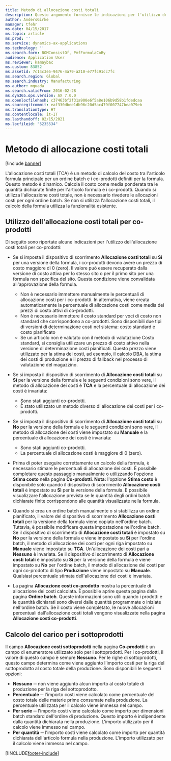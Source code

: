 ```yaml
---
title: Metodo di allocazione costi totali
description: Questo argomento fornisce le indicazioni per l'utilizzo dell'allocazione costi totali (TCA). L'allocazione costi totali (TCA) è un metodo di calcolo del costo tra l'articolo formula principale per un ordine batch e i co-prodotti definiti per la formula.
author: AndersGirke
manager: tfehr
ms.date: 04/15/2017
ms.topic: article
ms.prod: ''
ms.service: dynamics-ax-applications
ms.technology: ''
ms.search.form: BOMConsistOf, PmfFormulaCoBy
audience: Application User
ms.reviewer: kamaybac
ms.custom: 83852
ms.assetid: 7c14c3e5-9476-4a79-a210-e77fc91cc7fc
ms.search.region: Global
ms.search.industry: Manufacturing
ms.author: mguada
ms.search.validFrom: 2016-02-28
ms.dyn365.ops.version: AX 7.0.0
ms.openlocfilehash: c37463bf2f31a900e6f5a8e106b9d58b1fdedcaa
ms.sourcegitcommit: eaf330dbee1db96c20d5ac479f007747bea079eb
ms.translationtype: HT
ms.contentlocale: it-IT
ms.lasthandoff: 02/15/2021
ms.locfileid: "5235534"
---
```

# <a name="total-cost-allocation-method"></a>Metodo di allocazione costi totali

[!include [banner](../includes/banner.md)]

L'allocazione costi totali (TCA) è un metodo di calcolo del costo tra l'articolo formula principale per un ordine batch e i co-prodotti definiti per la formula. Questo metodo è dinamico. Calcola il costo come media ponderata tra le quantità dichiarate finite per l'articolo formula e i co-prodotti. Quando si utilizza l'allocazione costi totale, non è necessario rivedere le allocazioni costi per ogni ordine batch. Se non si utilizza l'allocazione costi totali, il calcolo della formula utilizza la funzionalità esistente.

## <a name="using-tca-for-coproducts"></a>Utilizzo dell'allocazione costi totali per co-prodotti
Di seguito sono riportate alcune indicazioni per l'utilizzo dell'allocazione costi totali per co-prodotti:

-   Se si imposta il dispositivo di scorrimento **Allocazione costi totali** su **Sì** per una versione della formula, i co-prodotti devono avere un prezzo di costo maggiore di 0 (zero). Il valore può essere recuperato dalla versione di costo attiva per lo stesso sito o per il primo sito per una formula non specifica del sito. Questa condizione viene convalidata all'approvazione della formula.

    -   Non è necessario immettere manualmente le percentuali di allocazione costi per i co-prodotti. In alternativa, viene creata automaticamente la percentuale di allocazione costi come media dei prezzi di costo attivi di co-prodotti. 
    -   Non è necessario immettere il costo standard per voci di costo non standard che corrispondono a co-prodotti. Sono disponibili due tipi di versioni di determinazione costi nel sistema: costo standard e costo pianificato 
    -   Se un articolo non è valutato con il metodo di valutazione Costo standard, si consiglia utilizzare un prezzo di costo attivo nella versione di determinazione costi pianificati. Questo prezzo viene utilizzato per la stima dei costi, ad esempio, il calcolo DBA, la stima dei costi di produzione e il prezzo di fallback nel processo di valutazione del magazzino. 

-   Se si imposta il dispositivo di scorrimento di **Allocazione costi totali** su **Sì** per la versione della formula e le seguenti condizioni sono vere, il metodo di allocazione dei costi è **TCA** e la percentuale di allocazione dei costi è invariata:
    -   Sono stati aggiunti co-prodotti.
    -   È stato utilizzato un metodo diverso di allocazione dei costi per i co-prodotti.
-   Se si imposta il dispositivo di scorrimento di **Allocazione costi totali** su **No** per la versione della formula e le seguenti condizioni sono vere, il metodo di allocazione dei costi viene impostato su **Manuale** e la percentuale di allocazione dei costi è invariata:
    -   Sono stati aggiunti co-prodotti.
    -   La percentuale di allocazione costi è maggiore di 0 (zero).
-   Prima di poter eseguire correttamente un calcolo della formula, è necessario stimare le percentuali di allocazione dei costi. È possibile completare questo passaggio manualmente o utilizzando l'opzione **Stima costo** nella pagina **Co-prodotti**. **Nota:** l'opzione **Stima costo** è disponibile solo quando il dispositivo di scorrimento **Allocazione costi totali** è impostato su **Sì** per la versione della formula. È possibile visualizzare l'allocazione prevista se le quantità degli ordini batch dichiarate finite corrispondono alle quantità visualizzate nella formula.
-   Quando si crea un ordine batch manualmente o si stabilizza un ordine pianificato, il valore del dispositivo di scorrimento **Allocazione costi totali** per la versione della formula viene copiato nell'ordine batch. Tuttavia, è possibile modificare questa impostazione nell'ordine batch. Se il dispositivo di scorrimento di **Allocazione costi totali** è impostato su **No** per la versione della formula e viene impostato su **Sì** per l'ordine batch, il metodo di allocazione dei costi per ogni riga impostato su **Manuale** viene impostato su **TCA**. Un'allocazione dei costi pari a **Nessuno** è invariata. Se il dispositivo di scorrimento di **Allocazione costi totali** è impostato su **Sì** per la versione della formula e viene impostato su **No** per l'ordine batch, il metodo di allocazione dei costi per ogni co-prodotto di tipo **Produzione** viene impostato su **Manuale**. Qualsiasi percentuale stimata dell'allocazione dei costi è invariata.
-   La pagina **Allocazione costi co-prodotto** mostra la percentuale di allocazione dei costi calcolata. È possibile aprire questa pagina dalla pagina **Ordine batch**. Queste informazioni sono utili quando i prodotti e le quantità dichiarati sono diversi dalle quantità programmate o iniziate nell'ordine batch. Se il costo viene completato, le nuove allocazioni percentuali dall'allocazione costi totali vengono visualizzate nella pagina **Allocazione costi co-prodotti**.

## <a name="calculating-the-burden-for-byproducts"></a>Calcolo del carico per i sottoprodotti
Il campo **Allocazione costi sottoprodotti** nella pagina **Co-prodotti** è un campo di enumeratore utilizzato solo per i sottoprodotti. Per i co-prodotti, il valore di questo campo è sempre **Nessuno**. Per le righe di sottoprodotti, questo campo determina come viene aggiunto l'importo costi per la riga del sottoprodotto al costo totale della produzione. Sono disponibili le seguenti opzioni:

-   **Nessuno** ─ non viene aggiunto alcun importo al costo totale di produzione per la riga del sottoprodotto.
-   **Percentuale** ─ l'importo costi viene calcolato come percentuale del costo totale delle materie prime consumate nella produzione. La percentuale utilizzata per il calcolo viene immessa nel campo.
-   **Per serie** ─ l'importo costi viene calcolato come importo per dimensioni batch standard dell'ordine di produzione. Questo importo è indipendente dalla quantità dichiarata nella produzione. L'importo utilizzato per il calcolo viene immesso nel campo.
-   **Per quantità** ─ l'importo costi viene calcolato come importo per quantità dichiarata dell'articolo formula nella produzione. L'importo utilizzato per il calcolo viene immesso nel campo.






[!INCLUDE[footer-include](../../includes/footer-banner.md)]